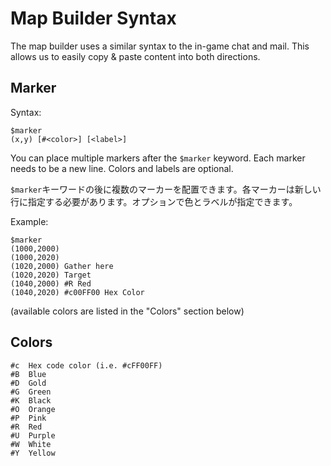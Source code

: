 # Map Builder Syntax

The map builder uses a similar syntax to the in-game chat and mail. This allows us to easily copy & paste content into both directions.

## Marker

Syntax:

```
$marker
(x,y) [#<color>] [<label>]
```

You can place multiple markers after the `$marker` keyword. Each marker needs to be a new line. Colors and labels are optional. 

`$marker`キーワードの後に複数のマーカーを配置できます。各マーカーは新しい行に指定する必要があります。オプションで色とラベルが指定できます。

Example:

```
$marker
(1000,2000)
(1000,2020)
(1020,2000) Gather here
(1020,2020) Target
(1040,2000) #R Red
(1040,2020) #c00FF00 Hex Color
```

(available colors are listed in the "Colors" section below)

## Colors

```
#c	Hex code color (i.e. #cFF00FF)
#B	Blue
#D	Gold
#G	Green
#K	Black
#O	Orange
#P	Pink
#R	Red
#U	Purple
#W	White
#Y	Yellow
```
